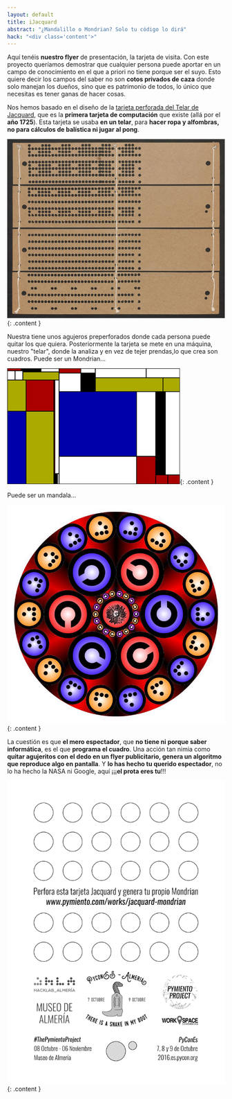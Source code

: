 ```yaml
---
layout: default
title: iJacquard
abstract: "¿Mandalillo o Mondrian? Solo tu código lo dirá"
hack: "<div class='content'>"
---
```




Aquí tenéis **nuestro flyer** de presentación, la tarjeta de visita. Con este proyecto queríamos demostrar que cualquier persona puede aportar en un campo de conocimiento en el que a priori no tiene porque ser el suyo. Esto quiere decir los campos del saber no son **cotos privados de caza** donde solo manejan los dueños, sino que es patrimonio de todos, lo único que necesitas es tener ganas de hacer cosas.

Nos hemos basado en el diseño de la [tarjeta perforada del Telar de Jacquard](https://es.wikipedia.org/wiki/Telar_de_Jacquard), que es la **primera tarjeta de computación** que existe (allá por el **año 1725**). Esta tarjeta se usaba **en un telar**, para **hacer ropa y alfombras, no para cálculos de balística ni jugar al pong**.

![Tarjeta](card.jpg){: .content }

Nuestra tiene unos agujeros preperforados donde cada persona puede quitar los que quiera. Posteriormente la tarjeta se mete en una máquina, nuestro "telar", donde la analiza y en vez de tejer prendas,lo que crea son cuadros. Puede ser un Mondrian...

![Pi Mondrian](PiMondrian.png){: .content }

Puede ser un mandala...

![Mandalillo](mandalillo.jpg){: .content }

La cuestión es que **el mero espectador**, que **no tiene ni porque saber informática**, es el que **programa el cuadro**. Una acción tan nimia como **quitar agujeritos con el dedo en un flyer publicitario, genera un algoritmo que reproduce algo en pantalla**. Y **lo has hecho tu querido espectador**, no lo ha hecho la NASA ni Google, aquí ¡¡¡**el prota eres tu**!!!

![Tarjeta Pymiento](tarjeta.png){: .content }
